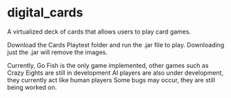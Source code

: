 # digital_cards
A virtualized deck of cards that allows users to play card games.

Download the Cards Playtest folder and run the .jar file to play. Downloading just the .jar will remove the images.

Currently, Go Fish is the only game implemented, other games such as Crazy Eights are still in development
AI players are also under development, they currently act like human players
Some bugs may occur, they are still being worked on.
